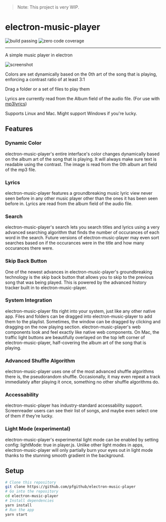 > Note: This project is very WIP.

# electron-music-player

![build passing](https://img.shields.io/badge/build-passing-green.svg)
![zero code coverage](https://img.shields.io/badge/coverage-0%25-red.svg)

---

A simple music player in electron

![screenshot](https://i.imgur.com/ptGmrTa.png)

Colors are set dynamically based on the 0th art of the song that is playing,
enforcing a contrast ratio of at least 3:1

Drag a folder or a set of files to play them

Lyrics are currently read from the Album field of the audio file. (For use with
[mp3lyrics](https://github.com/pfgithub/mp3lyrics))

Supports Linux and Mac. Might support Windows if you're lucky.

## Features

### Dynamic Color

electron-music-player's entire interface's color changes dynamically based on
the album art of the song that is playing. It will always make sure text is
readable using the contrast. The image is read from the 0th album art field of
the mp3 file.

### Lyrics

electron-music-player features a groundbreaking music lyric view never seen
before in any other music player other than the ones it has been seen before in.
Lyrics are read from the album field of the audio file.

### Search

electron-music-player's search lets you search titles and lyrics using a very
advanced searching algorithm that finds the number of occurances of each word in
the search. Future versions of electron-music-player may even sort searches
based on if the occurances were in the title and how many occurances there were.

### Skip Back Button

One of the newest advances in electron-music-player's groundbreaking technology
is the skip back button that allows you to skip to the previous song that was
being played. This is powered by the advanced history tracker built in to
electron-music-player.

### System Integration

electron-music-player fits right into your system, just like any other native
app. Files and folders can be dragged into electron-music-player to add them to
the playlist. Sometimes, the window can be dragged by clicking and dragging on
the now playing section. electron-music-player's web components look and feel
exactly like native web components. On Mac, the traffic light buttons are
beautifully overlayed on the top left corner of electron-music-player,
half-covering the album art of the song that is playing.

### Advanced Shuffle Algorithm

electron-music-player uses one of the most advanced shuffle algorithms there is,
the pseudorandom shuffle. Occasionally, it may even repeat a track immediately
after playing it once, something no other shuffle algorithms do.

### Accessability

electron-music-player has industry-standard accessability support. Screenreader
users can see their list of songs, and maybe even select one of them if they're
lucky.

### Light Mode (experimental)

electron-music-player's experimental light mode can be enabled by setting
config: lightMode: true in player.js. Unlike other light modes in apps,
electron-music-player will only partially burn your eyes out in light mode
thanks to the stunning smooth gradient in the background.

## Setup

```bash
# Clone this repository
git clone https://github.com/pfgithub/electron-music-player
# Go into the repository
cd electron-music-player
# Install dependencies
yarn install
# Run the app
yarn start
```
